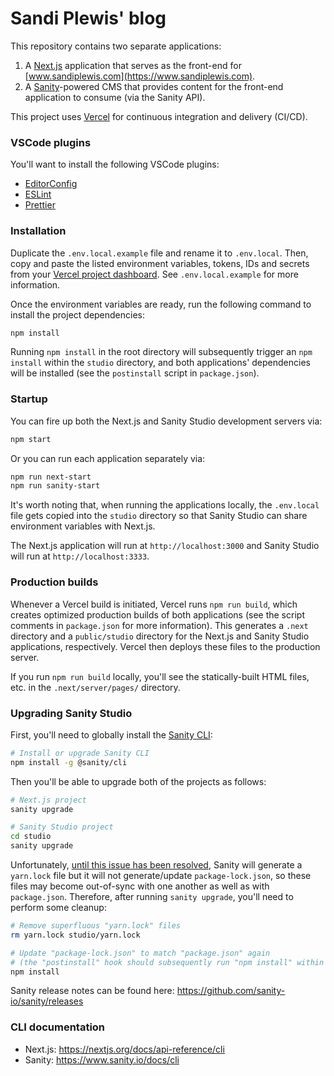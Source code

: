 # Sandi Plewis' blog

This repository contains two separate applications:

1. A [Next.js](https://nextjs.org) application that serves as the front-end for [www.sandiplewis.com](https://www.sandiplewis.com).
2. A [Sanity](https://www.sanity.io)-powered CMS that provides content for the front-end application to consume (via the Sanity API).

This project uses [Vercel](https://vercel.com) for continuous integration and delivery (CI/CD).

### VSCode plugins

You'll want to install the following VSCode plugins:

- [EditorConfig](https://marketplace.visualstudio.com/items?itemName=EditorConfig.EditorConfig)
- [ESLint](https://marketplace.visualstudio.com/items?itemName=dbaeumer.vscode-eslint)
- [Prettier](https://marketplace.visualstudio.com/items?itemName=esbenp.prettier-vscode)

### Installation

Duplicate the `.env.local.example` file and rename it to `.env.local`. Then, copy and paste the listed environment variables, tokens, IDs and secrets from your [Vercel project dashboard](https://vercel.com). See `.env.local.example` for more information.

Once the environment variables are ready, run the following command to install the project dependencies:

```bash
npm install
```

Running `npm install` in the root directory will subsequently trigger an `npm install` within the `studio` directory, and both applications' dependencies will be installed (see the `postinstall` script in `package.json`).

### Startup

You can fire up both the Next.js and Sanity Studio development servers via:

```bash
npm start
```

Or you can run each application separately via:

```bash
npm run next-start
npm run sanity-start
```

It's worth noting that, when running the applications locally, the `.env.local` file gets copied into the `studio` directory so that Sanity Studio can share environment variables with Next.js.

The Next.js application will run at `http://localhost:3000` and Sanity Studio will run at `http://localhost:3333`.

### Production builds

Whenever a Vercel build is initiated, Vercel runs `npm run build`, which creates optimized production builds of both applications (see the script comments in `package.json` for more information). This generates a `.next` directory and a `public/studio` directory for the Next.js and Sanity Studio applications, respectively. Vercel then deploys these files to the production server.

If you run `npm run build` locally, you'll see the statically-built HTML files, etc. in the `.next/server/pages/` directory.

### Upgrading Sanity Studio

First, you'll need to globally install the [Sanity CLI](https://www.sanity.io/docs/cli):

```bash
# Install or upgrade Sanity CLI
npm install -g @sanity/cli
```

Then you'll be able to upgrade both of the projects as follows:

```bash
# Next.js project
sanity upgrade

# Sanity Studio project
cd studio
sanity upgrade
```

Unfortunately, [until this issue has been resolved](https://github.com/sanity-io/sanity/issues/1510), Sanity will generate a `yarn.lock` file but it will not generate/update `package-lock.json`, so these files may become out-of-sync with one another as well as with `package.json`. Therefore, after running `sanity upgrade`, you'll need to perform some cleanup:

```bash
# Remove superfluous "yarn.lock" files
rm yarn.lock studio/yarn.lock

# Update "package-lock.json" to match "package.json" again
# (the "postinstall" hook should subsequently run "npm install" within the "studio" folder)
npm install
```

Sanity release notes can be found here: https://github.com/sanity-io/sanity/releases

### CLI documentation

- Next.js: https://nextjs.org/docs/api-reference/cli
- Sanity: https://www.sanity.io/docs/cli
